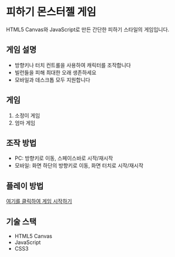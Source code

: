 # 피하기 몬스터젤 게임

HTML5 Canvas와 JavaScript로 만든 간단한 피하기 스타일의 게임입니다.

## 게임 설명
- 방향키나 터치 컨트롤을 사용하여 캐릭터를 조작합니다
- 빌런들을 피해 최대한 오래 생존하세요
- 모바일과 데스크톱 모두 지원합니다

## 게임
1. 소정이 게임
2. 엄마 게임

## 조작 방법
- PC: 방향키로 이동, 스페이스바로 시작/재시작
- 모바일: 화면 하단의 방향키로 이동, 화면 터치로 시작/재시작

## 플레이 방법
[여기를 클릭하여 게임 시작하기](https://munkyu.github.io/my-pacman/)

## 기술 스택
- HTML5 Canvas
- JavaScript
- CSS3 